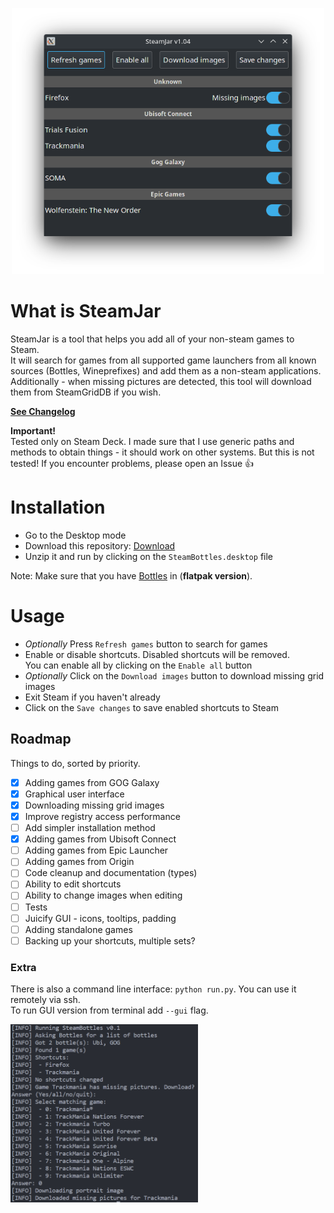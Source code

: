 <p align="center">
  <img width="500" alt="GUI preview screenshot" src="./preview_gui.png">
</p>

# What is SteamJar
SteamJar is a tool that helps you add all of your non-steam games to Steam.  
It will search for games from all supported game launchers from all known sources (Bottles, Wineprefixes) and add them as a non-steam applications.
Additionally - when missing pictures are detected, this tool will download them from SteamGridDB if you wish.
  
**[See Changelog](./CHANGELOG.md)**  
  
**Important!**  
Tested only on Steam Deck. I made sure that I use generic paths and methods to obtain things - it should work on other systems. But this is not tested! If you encounter problems, please open an Issue 👍 
  
# Installation
- Go to the Desktop mode
- Download this repository: [Download](https://github.com/pbaja/SteamJar/archive/refs/heads/main.zip)
- Unzip it and run by clicking on the `SteamBottles.desktop` file

Note: Make sure that you have [Bottles](https://usebottles.com/) in (**flatpak version**).

# Usage
- *Optionally* Press `Refresh games` button to search for games
- Enable or disable shortcuts. Disabled shortcuts will be removed.  
You can enable all by clicking on the `Enable all` button
- *Optionally* Click on the `Download images` button to download missing grid images
- Exit Steam if you haven't already
- Click on the `Save changes` to save enabled shortcuts to Steam 

## Roadmap
Things to do, sorted by priority.  
  
- [x] Adding games from GOG Galaxy
- [x] Graphical user interface
- [x] Downloading missing grid images
- [x] Improve registry access performance
- [ ] Add simpler installation method
- [x] Adding games from Ubisoft Connect
- [ ] Adding games from Epic Launcher
- [ ] Adding games from Origin
- [ ] Code cleanup and documentation (types)
- [ ] Ability to edit shortcuts
- [ ] Ability to change images when editing
- [ ] Tests
- [ ] Juicify GUI - icons, tooltips, padding
- [ ] Adding standalone games
- [ ] Backing up your shortcuts, multiple sets?

### Extra
There is also a command line interface: `python run.py`. You can use it remotely via ssh.  
To run GUI version from terminal add `--gui` flag.  
  
<img width="300" alt="GUI preview screenshot" src="./preview_cli.png">
